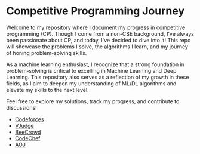 # Competitive Programming Journey

Welcome to my repository where I document my progress in competitive programming (CP). Though I come from a non-CSE background, I've always been passionate about CP, and today, I've decided to dive into it! This repo will showcase the problems I solve, the algorithms I learn, and my journey of honing problem-solving skills.

As a machine learning enthusiast, I recognize that a strong foundation in problem-solving is critical to excelling in Machine Learning and Deep Learning. This repository also serves as a reflection of my growth in these fields, as I aim to deepen my understanding of ML/DL algorithms and elevate my skills to the next level.

Feel free to explore my solutions, track my progress, and contribute to discussions!

- [Codeforces](https://codeforces.com/profile/abubinfahd_)
- [VJudge](https://vjudge.net/user/abubinfahd_)
- [BeeCrowd](https://judge.beecrowd.com/profile/1125876)
- [CodeChef](https://www.codechef.com/users/abubinfahd)
- [AOJ](https://judge.u-aizu.ac.jp/onlinejudge/index.jsp)

